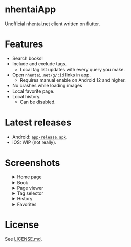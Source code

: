 # nhentaiApp

Unofficial nhentai.net client written on flutter.

# Features

* Search books!
* Include and exclude tags.
    * Local tag list updates with every query you make.
* Open `nhentai.net/g/:id` links in app. 
    * Requires manual enable on Android 12 and higher.
* No crashes while loading images 
* Local favorite page.
* Local history. 
    * Can be disabled.

# Latest releases

- Android: [`app-release.apk`](https://github.com/LacticWhale/nhentai_app/releases/).
- iOS: WIP (not really).

# Screenshots

<ul>
<details>
    <summary>Home page</summary>
    <img src="https://github.com/LacticWhale/nhentai_app/blob/master/screenshots/android/Screenshot_Home_NhentiaApp.jpg?raw=true" alt="home page" width="50%"/>
</details>
<details>
    <summary>Book</summary>
    <img src="https://github.com/LacticWhale/nhentai_app/blob/master/screenshots/android/Screenshot_Book_NhentiaApp.jpg?raw=true" alt="book" width="50%"/>
</details>
<details>
    <summary>Page viewer</summary>
    <img src="https://github.com/LacticWhale/nhentai_app/blob/master/screenshots/android/Screenshot_Page_NhentiaApp.jpg?raw=true" alt="page viewer" width="50%"/>
</details>
<details>
    <summary>Tag selector</summary>
    <img src="https://github.com/LacticWhale/nhentai_app/blob/master/screenshots/android/Screenshot_Tag_Selector_NhentiaApp.jpg?raw=true" alt="tag selector" width="50%"/>
</details>
<details>
    <summary>History</summary>
    <img src="https://github.com/LacticWhale/nhentai_app/blob/master/screenshots/android/Screenshot_History_NhentiaApp.jpg?raw=true" alt="history" width="50%"/>
</details>
<details>
    <summary>Favorites</summary>
    <img src="https://github.com/LacticWhale/nhentai_app/blob/master/screenshots/android/Screenshot_Favorites_NhentiaApp.jpg?raw=true" alt="Favorites" width="50%"/>
</details>
</ul>

# License

See [LICENSE.md](./LICENSE.md).